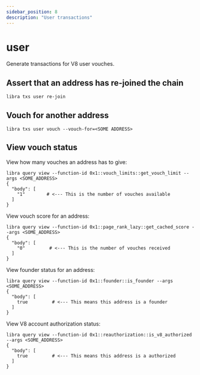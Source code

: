```yaml
---
sidebar_position: 8
description: "User transactions"
---
```


# user

Generate transactions for V8 user vouches.

## Assert that an address has re-joined the chain

```
libra txs user re-join
```

## Vouch for another address

```
libra txs user vouch --vouch-for=<SOME ADDRESS>
```

## View vouch status

View how many vouches an address has to give:
```
libra query view --function-id 0x1::vouch_limits::get_vouch_limit --args <SOME_ADDRESS>
{
  "body": [
    "1"        # <--- This is the number of vouches available
  ]
}
```

View vouch score for an address:
```
libra query view --function-id 0x1::page_rank_lazy::get_cached_score --args <SOME_ADDRESS>
{
  "body": [
    "0"         # <--- This is the number of vouches received
  ]
}
```

View founder status for an address:
```
libra query view --function-id 0x1::founder::is_founder --args <SOME_ADDRESS>
{
  "body": [
    true         # <--- This means this address is a founder
  ]
}
```

View V8 account authorization status:
```
libra query view --function-id 0x1::reauthorization::is_v8_authorized --args <SOME_ADDRESS>
{
  "body": [
    true         # <--- This means this address is a authorized
  ]
}
```
